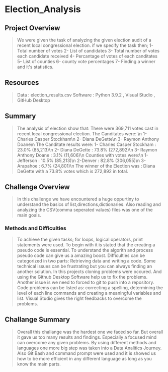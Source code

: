 # Election_Analysis
## Project Overview
>We were given the task of analyzing the given election audit of a recent local congressional election. if we specify the task then;
1- Total number of votes
2- List of candidates 
3- Total number of votes each candidate received
4- Percantage of votes of each canditates
5- List of counties
6- county vote percentages
7- Finding a winner and it's statistics. 
## Resources 
> Data : election_results.csv 
>Software : Python 3.9.2 , Visual Studio , GitHub Desktop
## Summary 
> The analysis of election show that: 
There were 369,711 votes cast in recent local congressional election.
> The Canditates were: \n
1- Charles Casper Stockham\n
2- Diana DeGette\n
3- Raymon Anthony Doane\n
> The Canditate results were: 
1- Charles Casper Stockham : 23.0% (85,213)\n
2- Diana DeGette : 73.8% (272,892)\n
3- Raymon Anthony Doane : 3.1% (11,606)\n
>Counties with votes were:\n
1-Jefferson : 10.5% (85,213)\n
2-Denver : 82.8% (306,055)\n
3-Arapahoe : 6.7% (24,801)\n
> The winner of the Election was :  Diana DeGette with a 73.8% votes which is 272,892 in total. 
## Challenge Overview
> In this challenge we have encountered a huge oppurtiny to understand the basics of list,directions,dictionaries. Also reading and analyzing the
CSV(comma seperated values) files was one of the main goals. 
### Methods and Difficulties
> To achieve the given tasks; for loops, logical operators, print statements were used. To begin with it is stated that the creating a pseudo code is essential. To understand the algorith and process pseudo code can give us a amazing boost. Difficulties can be categorized in two parts: Retrieving data and writing a code. Some technical issues can be frustrating but you can always finding an another solution. In this projects cloning problems were occured. And using the Github Desktop Software help us to fix the problems. Another issue is we need to forced to git to push into a repository. Code problems can be listed as: correcting a spelling, determining the level of each line commands and creating a meaningful variables and list. Visual Studio gives the right feedbacks to overcome the problems.
## Challange Summary
>Overall this challange was the hardest one we faced so far. But overall it gave us too many results and findings. Especially a focused mind can overcome any given problems. By using different methods and languages one more big step was taken into a Data Analitics Journey. Also Git Bash and command prompt were used and it is showed us how to be more efficient in any different language as long as you know the main parts. 
